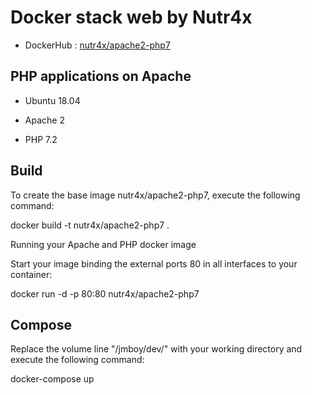 # Docker stack web by Nutr4x

- DockerHub : [nutr4x/apache2-php7](https://hub.docker.com/r/nutr4x/apache2-php7/)
 
## PHP applications on Apache

- Ubuntu 18.04

- Apache 2

- PHP 7.2

## Build

To create the base image nutr4x/apache2-php7, execute the following command:

docker build -t nutr4x/apache2-php7 .

Running your Apache and PHP docker image

Start your image binding the external ports 80 in all interfaces to your container:

docker run -d -p 80:80 nutr4x/apache2-php7

## Compose

Replace the volume line "/jmboy/dev/" with your working directory and execute the following command:

docker-compose up